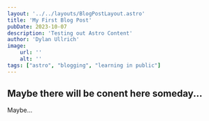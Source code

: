 ```yaml
---
layout: '../../layouts/BlogPostLayout.astro'
title: 'My First Blog Post'
pubDate: 2023-10-07
description: 'Testing out Astro Content'
author: 'Dylan Ullrich'
image:
    url: ''
    alt: ''
tags: ["astro", "blogging", "learning in public"]
---
```


## Maybe there will be conent here someday...

Maybe...
